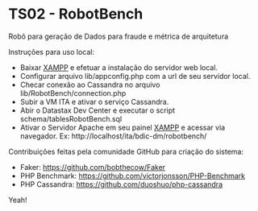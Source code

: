 TS02 - RobotBench
=====

Robô para geração de Dados para fraude e métrica de arquitetura

Instruções para uso local:

- Baixar [XAMPP][xampp] e efetuar a instalação do servidor web local.
- Configurar arquivo lib/appconfig.php com a url de seu servidor local.
- Checar conexão ao Cassandra no arquivo lib/RobotBench/connection.php
- Subir a VM ITA e ativar o serviço Cassandra.
- Abir o Datastax Dev Center e executar o script schema/tablesRobotBench.sql
- Ativar o Servidor Apache em seu painel [XAMPP][xampp] e acessar via navegador.
Ex: http://localhost/ita/bdic-dm/robotbench/


Contribuições feitas pela comunidade GitHub para criação do sistema:

- Faker: https://github.com/bobthecow/Faker
- PHP Benchmark: https://github.com/victorjonsson/PHP-Benchmark
- PHP Cassandra: https://github.com/duoshuo/php-cassandra

Yeah!

 [xampp]: https://www.apachefriends.org/pt_br/index.html
